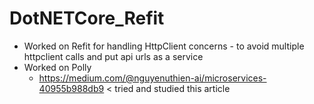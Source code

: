 # DotNETCore_Refit

- Worked on Refit for handling HttpClient concerns - to avoid multiple httpclient calls and put api urls as a service
- Worked on Polly
  - https://medium.com/@nguyenuthien-ai/microservices-40955b988db9 < tried and studied this article 
